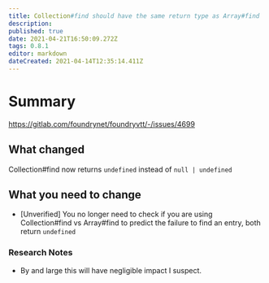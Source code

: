 ```yaml
---
title: Collection#find should have the same return type as Array#find
description: 
published: true
date: 2021-04-21T16:50:09.272Z
tags: 0.8.1
editor: markdown
dateCreated: 2021-04-14T12:35:14.411Z
---
```


# Summary
https://gitlab.com/foundrynet/foundryvtt/-/issues/4699

## What changed

Collection#find now returns `undefined` instead of `null | undefined`

## What you need to change

* [Unverified] You no longer need to check if you are using Collection#find vs Array#find to predict the failure to find an entry, both return `undefined`

### Research Notes

* By and large this will have negligible impact I suspect.